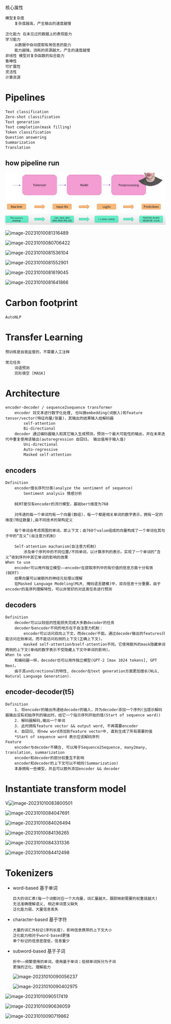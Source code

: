 核心属性

```
模型复杂度
	复杂度越高，产生输出的速度越慢

泛化能力 在未见过的数据上的表现能力
学习能力
	从数据中自动提取有用信息的能力
	能力越强，消耗的资源越大，产生的速度越慢
非线性 模型对复杂函数的拟合能力
鲁棒性
可扩展性
灵活性
计算资源
```

# Pipelines

```
Text classification
Zero-shot classification
Text generation
Text completion(mask filling)
Token classification
Question answering
Summarization
Translation
```

## how pipeline run

![image-20231010081247194](\gallery\image-20231010081247194.png)

![image-20231010081316489](\galleryimage-20231010081316489.png)



![image-20231010080706422](\galleryimage-20231010081222608.png)

![image-20231010081536104](\galleryimage-20231010081536104.png)

![image-20231010081552901](\galleryimage-20231010081552901.png)

![image-20231010081619045](\galleryimage-20231010081619045.png)

![image-20231010081641866](\galleryimage-20231010081641866.png)

# Carbon footprint

```
AutoNLP
```

# Transfer Learning

```
预训练是自我监督的，不需要人工注释

常见任务
	词语预测
	完形填空 [MASK]
```

# Architecture

```
encoder-decoder / sequence2sequence transformer
    encoder 将文本进行数字化处理, 也叫做embedding(词嵌入)和feature tensor/vector(特征向量/张量)，其输出的结果输入给解码器
        self-attention
        Bi-directional
    decoder 通过编码器输入和其它输入生成预测，预测一个最大可能性的输出，并在未来迭代中重复使用该输出(autoregression 自回归， 输出值用于输入值)
        Uni-directional
        Auto-regressive
        Masked self-attention
```

## encoders

```
Definition
	encoder擅长序列分类(analyze the sentiment of sequence)
		Sentiment analysis 情感分析

    BERT是仅有encoder的流行模型，基础bert维度为768

    对传递的每一个单词均有一个向量(数组)，每一个都是相关单词的数字表示，拥有一定的维度(特征数量),由不同技术的架构定义

    每个单词会考虑周围的单词，即上下文；由768个value组成的向量构成了一个单词在其句子中的“含义”(自注意力机制)

    Self-attention machanism(自注意力机制)
        涉及单个序列中的不同位置/不同单词，以计算序列的表示。实现了一个单词的“含义”收到序列中其它单词的影响的效果
When to use
	encoder可以用作独立模型——encoder在提取序列中的有价值的信息方面十分有效(BERT)
	结果向量可以被额外的神经元处理以理解
	在Masked Language Modeling(MLM, 掩码语言建模)中，双向信息十分重要。由于encoder的高序列理解特性，可以非常好的对这类任务进行预测
```



## decoders

```
Definition
	decoder可以以较低的性能损失完成大多数decoder的任务
	decoder与encoder不同的地方在于自注意力机制：
		encoder可以访问双向上下文，而decoder不能。通过decoder输出的features只能访问左侧单词，而不能访问右侧的上下文(正确上下文)。
		masked self-attention与self-attention不同。它使用额外的mask隐藏单词两侧的上下文(单纯的数字表示不受隐藏上下文中单词的影响)。
When to use
	和编码器一样，decoder也可以用作独立模型(GPT-2 [max 1024 tokens], GPT Neo)。
	由于其undirectional的特性, decoder在text generation方面更加擅长(NLG, Natural Language Generation).

```

## encoder-decoder(t5)

```
Definition
	1. 将encoder的输出传递给decoder的输入，并为decoder添加一个序列(当提示解码器输出没有初始序列的输出时，给它一个指示序列开始的值(Start of sequence word))
	2. 解码器解码,输出一个单词
	3. 此时拥有feature vector && output word, 不再需要encoder
	4. 自回归, 将new word添加到feature vector中, 直到生成了所有需要的值
	*Start of sequence word 表示应该解码序列
Feature
	encoder与decoder不耦合, 可以用于Sequence2Sequence, many2many, translation, summarization
	encoder和decoder的部分权重互不影响
	encoder和decoder的上下文可以不相同(Summarization)
	本身拥有一些模型，并且可以额外添加encoder && decoder
```

# Instantiate transform model

V![image-20231010083800501](\galleryimage-20231010083800501.png)

![image-20231010084047691](\galleryimage-20231010084047691.png)

![image-20231010084026494](\galleryimage-20231010084026494.png)

![image-20231010084136265](\galleryimage-20231010084136265.png)

![image-20231010084331336](\galleryimage-20231010084331336.png)

![image-20231010084412498](\galleryimage-20231010084412498.png)

# Tokenizers

- word-based 基于单词

  ```
  巨大的词汇表(每一个词都对应一个大向量，词汇量越大，跟踪映射需要的权重就越大)
  无法准确理解语义, 相近单词意义缺失
  泛化能力弱，大量信息丢失
  ```



- character-based 基于字符

  ```
  大量的词汇外标记(序列长度)，影响信息携带的上下文大小
  泛化能力相对于word-based更强
  单个标记的信息密度低，信息量少
  ```



- subword-based 基于子词

  ```
  折中——频繁使用的单词，使用基于单词；低频单词拆分为子词
  更强的泛化、理解能力
  ```

  ![image-20231010090056237](\galleryimage-20231010090056237.png)

  ![image-20231010090402975](\galleryimage-20231010090402975.png)

![image-20231010090517419](\galleryimage-20231010090517419.png)

![image-20231010090636059](\galleryimage-20231010090636059.png)

![image-20231010090719862](\galleryimage-20231010090719862.png)
